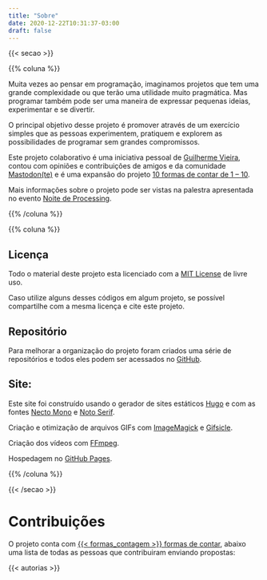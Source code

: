 ```yaml
---
title: "Sobre"
date: 2020-12-22T10:31:37-03:00
draft: false
---
```


{{< secao >}}

{{% coluna %}}

Muita vezes ao pensar em programação, imaginamos projetos que tem uma grande complexidade ou que terão uma utilidade muito pragmática. Mas programar também pode ser uma maneira de expressar pequenas ideias, experimentar e se divertir.

O principal objetivo desse projeto é promover através de um exercício simples que as pessoas experimentem, pratiquem e explorem as possibilidades de programar sem grandes compromissos.

Este projeto colaborativo é uma iniciativa pessoal de [Guilherme Vieira](https://guilhermevieira.info), contou com opiniões e contribuições de amigos e da comunidade [Mastodon(te)](https://masto.donte.com.br) e é uma expansão do projeto [10 formas de contar de 1 – 10](https://www.norte.in/produto/01-10/).

Mais informações sobre o projeto pode ser vistas na palestra apresentada no evento [Noite de Processing](https://www.youtube.com/watch?v=hjoILO9_oJQ).

{{% /coluna %}}

{{% coluna %}}
    
## Licença

Todo o material deste projeto esta licenciado com a [MIT License](https://github.com/1-100/1-100-Site/blob/main/LICENSE) de livre uso.

Caso utilize alguns desses códigos em algum projeto, se possível compartilhe com a mesma licença e cite este projeto.

## Repositório

Para melhorar a organização do projeto foram criados uma série de repositórios e todos eles podem ser acessados no [GitHub](https://github.com/1-100/).

## Site:

Este site foi construído usando o gerador de sites estáticos [Hugo](https://gohugo.io/) e com as fontes [Necto Mono](http://collletttivo.it/) e [Noto Serif](https://fonts.google.com/specimen/Noto+Serif).

Criação e otimização de arquivos GIFs com [ImageMagick](https://imagemagick.org/index.php) e [Gifsicle](https://www.lcdf.org/gifsicle/).

Criação dos vídeos com [FFmpeg](https://ffmpeg.org/).

Hospedagem no [GitHub Pages](https://pages.github.com/).

{{% /coluna %}}

{{< /secao >}}

# Contribuições

O projeto conta com [{{< formas_contagem >}} formas de contar](/formas), abaixo uma lista de todas as pessoas que contribuiram enviando propostas:

{{< autorias >}}